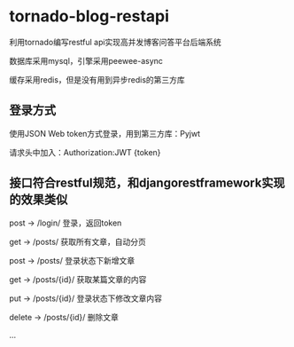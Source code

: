 # tornado-blog-restapi
利用tornado编写restful api实现高并发博客问答平台后端系统

数据库采用mysql，引擎采用peewee-async

缓存采用redis，但是没有用到异步redis的第三方库

## 登录方式
使用JSON Web token方式登录，用到第三方库：Pyjwt

请求头中加入：Authorization:JWT {token}

## 接口符合restful规范，和djangorestframework实现的效果类似
post -> /login/ 登录，返回token

get -> /posts/ 获取所有文章，自动分页

post -> /posts/ 登录状态下新增文章

get -> /posts/{id}/ 获取某篇文章的内容

put -> /posts/{id}/ 登录状态下修改文章内容

delete -> /posts/{id}/ 删除文章

...
